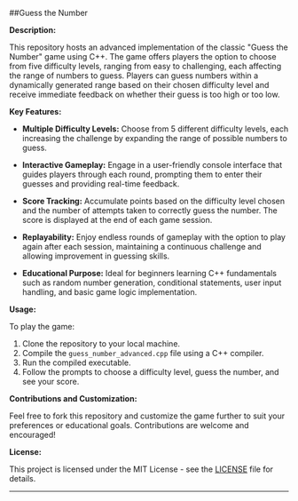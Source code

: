 ##Guess the Number

**Description:**

This repository hosts an advanced implementation of the classic "Guess the Number" game using C++. The game offers players the option to choose from five difficulty levels, ranging from easy to challenging, each affecting the range of numbers to guess. Players can guess numbers within a dynamically generated range based on their chosen difficulty level and receive immediate feedback on whether their guess is too high or too low.

**Key Features:**

- **Multiple Difficulty Levels:** Choose from 5 different difficulty levels, each increasing the challenge by expanding the range of possible numbers to guess.
  
- **Interactive Gameplay:** Engage in a user-friendly console interface that guides players through each round, prompting them to enter their guesses and providing real-time feedback.

- **Score Tracking:** Accumulate points based on the difficulty level chosen and the number of attempts taken to correctly guess the number. The score is displayed at the end of each game session.

- **Replayability:** Enjoy endless rounds of gameplay with the option to play again after each session, maintaining a continuous challenge and allowing improvement in guessing skills.

- **Educational Purpose:** Ideal for beginners learning C++ fundamentals such as random number generation, conditional statements, user input handling, and basic game logic implementation.

**Usage:**

To play the game:
1. Clone the repository to your local machine.
2. Compile the `guess_number_advanced.cpp` file using a C++ compiler.
3. Run the compiled executable.
4. Follow the prompts to choose a difficulty level, guess the number, and see your score.

**Contributions and Customization:**

Feel free to fork this repository and customize the game further to suit your preferences or educational goals. Contributions are welcome and encouraged!

**License:**

This project is licensed under the MIT License - see the [LICENSE](LICENSE) file for details.

---


